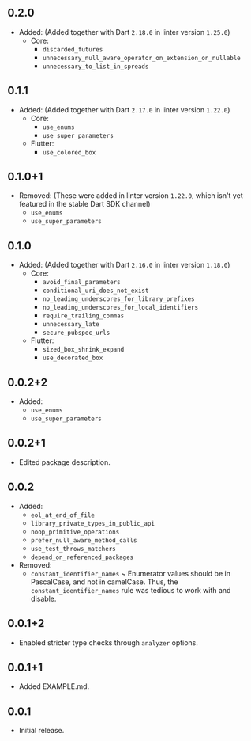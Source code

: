 ## 0.2.0

- Added: (Added together with Dart `2.18.0` in linter version `1.25.0`)
  - Core:
    - `discarded_futures`
    - `unnecessary_null_aware_operator_on_extension_on_nullable`
    - `unnecessary_to_list_in_spreads`

## 0.1.1

- Added: (Added together with Dart `2.17.0` in linter version `1.22.0`)
  - Core:
    - `use_enums`
    - `use_super_parameters`
  - Flutter:
    - `use_colored_box`

## 0.1.0+1

- Removed: (These were added in linter version `1.22.0`, which isn't yet
  featured in the stable Dart SDK channel)
  - `use_enums`
  - `use_super_parameters`

## 0.1.0

- Added: (Added together with Dart `2.16.0` in linter version `1.18.0`)
  - Core:
    - `avoid_final_parameters`
    - `conditional_uri_does_not_exist`
    - `no_leading_underscores_for_library_prefixes`
    - `no_leading_underscores_for_local_identifiers`
    - `require_trailing_commas`
    - `unnecessary_late`
    - `secure_pubspec_urls`
  - Flutter:
    - `sized_box_shrink_expand`
    - `use_decorated_box`

## 0.0.2+2

- Added:
  - `use_enums`
  - `use_super_parameters`

## 0.0.2+1

- Edited package description.

## 0.0.2

- Added:
  - `eol_at_end_of_file`
  - `library_private_types_in_public_api`
  - `noop_primitive_operations`
  - `prefer_null_aware_method_calls`
  - `use_test_throws_matchers`
  - `depend_on_referenced_packages`
- Removed:
  - `constant_identifier_names` ~ Enumerator values should be in PascalCase, and
    not in camelCase. Thus, the `constant_identifier_names` rule was tedious to
    work with and disable.

## 0.0.1+2

- Enabled stricter type checks through `analyzer` options.

## 0.0.1+1

- Added EXAMPLE.md.

## 0.0.1

- Initial release.
